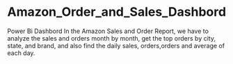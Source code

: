 # Amazon_Order_and_Sales_Dashbord
Power Bi Dashbord
In the Amazon Sales and Order Report, we have to analyze the sales and orders month by month, get the top orders by city, state, and brand, and also find the daily sales, orders,orders and average of each day.

